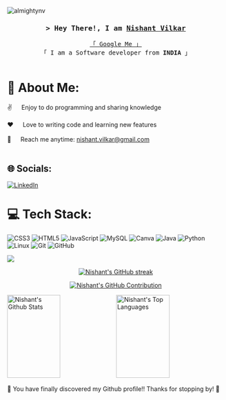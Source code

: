 <p align="left"> <img src="https://komarev.com/ghpvc/?username=almightynv&label=Visitors&color=blue&style=plastic&style=for-the-badge" alt="almightynv" /> </p>

<h3 align="center">
        <samp>&gt; Hey There!, I am
                <b><a target="_blank" href="https://github.com/almightynv/">Nishant Vilkar</a></b>
        </samp>
</h3>


<p align="center"> 
  <samp>
    <a href="https://www.google.com/search?q=nishant+vilkar">「 Google Me 」</a>
    <br>
    「 I am a Software developer from <b>INDIA</b> 」
    <br>
    <br>
  </samp>
</p>


# 💫 About Me:<br>
 ✌️ &emsp; Enjoy to do programming and sharing knowledge <br/><br/>
 ❤️ &emsp; Love to writing code and learning new features<br/><br/>
 📧 &emsp; Reach me anytime: nishant.vilkar@gmail.com<br/><br/>


## 🌐 Socials:
[![LinkedIn](https://img.shields.io/badge/LinkedIn-%230077B5.svg?logo=linkedin&logoColor=white)](https://linkedin.com/in/https://www.linkedin.com/in/nishantvilkar076/) 

# 💻 Tech Stack:
![CSS3](https://img.shields.io/badge/css3-%231572B6.svg?style=for-the-badge&logo=css3&logoColor=white) 
![HTML5](https://img.shields.io/badge/html5-%23E34F26.svg?style=for-the-badge&logo=html5&logoColor=white) 
![JavaScript](https://img.shields.io/badge/javascript-%23323330.svg?style=for-the-badge&logo=javascript&logoColor=%23F7DF1E) 
![MySQL](https://img.shields.io/badge/mysql-%2300f.svg?style=for-the-badge&logo=mysql&logoColor=white) 
![Canva](https://img.shields.io/badge/Canva-%2300C4CC.svg?style=for-the-badge&logo=Canva&logoColor=white) 
![Java](https://img.shields.io/badge/java-%23ED8B00.svg?style=for-the-badge&logo=openjdk&logoColor=white)
![Python](https://img.shields.io/badge/python-3670A0?style=for-the-badge&logo=python&logoColor=ffdd54)
![Linux](https://img.shields.io/badge/Linux-FCC624?style=for-the-badge&logo=linux&logoColor=black)
![Git](https://img.shields.io/badge/git-%23F05033.svg?style=for-the-badge&logo=git&logoColor=white)
![GitHub](https://img.shields.io/badge/github-%23121011.svg?style=for-the-badge&logo=github&logoColor=white)



[![](https://visitcount.itsvg.in/api?id=almightynv&icon=0&color=1)](https://visitcount.itsvg.in)

<p align="center">
  <a href="https://github.com/almightynv">
    <img src="https://github-readme-streak-stats.herokuapp.com/?user=almightynv&theme=radical&border=7F3FBF&background=0D1117" alt="Nishant's GitHub streak"/>
  </a>
</p>

<p align="center">
  <a href="https://github.com/almightynv">
    <img src="https://github-profile-summary-cards.vercel.app/api/cards/profile-details?username=almightynv&theme=radical" alt="Nishant's GitHub Contribution"/>
  </a>
</p>

<a> 
    <a href="https://github.com/almightynv"><img alt="Nishant's Github Stats" src="https://denvercoder1-github-readme-stats.vercel.app/api?username=almightynv&show_icons=true&count_private=true&theme=react&border_color=7F3FBF&bg_color=0D1117&title_color=F85D7F&icon_color=F8D866" height="192px" width="49.5%"/></a>
  <a href="https://github.com/almightynv"><img alt="Nishant's Top Languages" src="https://denvercoder1-github-readme-stats.vercel.app/api/top-langs/?username=almightynv&langs_count=8&layout=compact&theme=react&border_color=7F3FBF&bg_color=0D1117&title_color=F85D7F&icon_color=F8D866" height="192px" width="49.5%"/></a>
  <br/>
</a>

<p> 🔭 You have finally discovered my Github profile!! 
Thanks for stopping by! 🤝</p>
